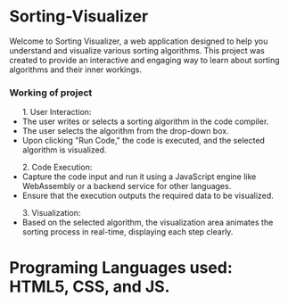 # Sorting-Visualizer

<p>Welcome to Sorting Visualizer, a web application designed to help you understand and visualize various sorting algorithms. This project was created to provide an interactive and engaging way to learn about sorting algorithms and their inner workings.</p>

<h3>Working of project</h3>

<ul>  
1. User Interaction:
<li>The user writes or selects a sorting algorithm in the code compiler.</li>
<li>The user selects the algorithm from the drop-down box.</li>
<li>Upon clicking "Run Code," the code is executed, and the selected algorithm is visualized.</li>
</ul>

<ul>
2. Code Execution:
<li>Capture the code input and run it using a JavaScript engine like WebAssembly or a backend service for other languages.</li>
<li>Ensure that the execution outputs the required data to be visualized.</li>
</ul>

<ul>
3. Visualization:
<li>Based on the selected algorithm, the visualization area animates the sorting process in real-time, displaying each step clearly.</li>
</ul>

# Programing Languages used: HTML5, CSS, and JS.

